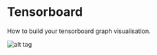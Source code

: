 # Tensorboard

How to build your tensorboard graph visualisation.

![alt tag](https://raw.githubusercontent.com/hardik2396/Tensorboard/graph.png)

